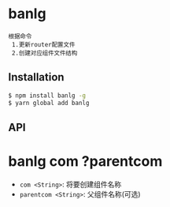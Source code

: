 
# banlg
```
根据命令
 1.更新router配置文件
 2.创建对应组件文件结构
``` 

## Installation

```bash
$ npm install banlg -g
$ yarn global add banlg
```

## API

# banlg  com   ?parentcom
* `com <String>`: 将要创建组件名称
* `parentcom <String>`: 父组件名称(可选)

